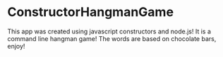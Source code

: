 # ConstructorHangmanGame

This app was created using javascript constructors and node.js! It is a command line hangman game! The words are based on chocolate bars, enjoy! 
